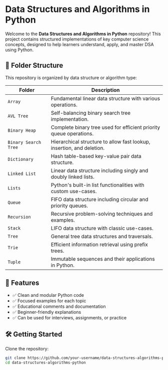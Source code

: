 # Data Structures and Algorithms in Python

Welcome to the **Data Structures and Algorithms in Python** repository! This project contains structured implementations of key computer science concepts, designed to help learners understand, apply, and master DSA using Python.



## 📁 Folder Structure

This repository is organized by data structure or algorithm type:

| Folder | Description |
|--------|-------------|
| `Array` | Fundamental linear data structure with various operations. |
| `AVL Tree` | Self-balancing binary search tree implementation. |
| `Binary Heap` | Complete binary tree used for efficient priority queue operations. |
| `Binary Search Tree` | Hierarchical structure to allow fast lookup, insertion, and deletion. |
| `Dictionary` | Hash table-based key-value pair data structure. |
| `Linked List` | Linear data structure including singly and doubly linked lists. |
| `Lists` | Python's built-in list functionalities with custom use-cases. |
| `Queue` | FIFO data structure including circular and priority queues. |
| `Recursion` | Recursive problem-solving techniques and examples. |
| `Stack` | LIFO data structure with classic use-cases. |
| `Tree` | General tree data structures and traversals. |
| `Trie` | Efficient information retrieval using prefix trees. |
| `Tuple` | Immutable sequences and their applications in Python. |



## 📌 Features

- ✅ Clean and modular Python code
- ✅ Focused examples for each topic
- ✅ Educational comments and documentation
- ✅ Beginner-friendly explanations
- ✅ Can be used for interviews, assignments, or practice



## 🛠️ Getting Started

Clone the repository:

```bash
git clone https://github.com/your-username/data-structures-algorithms-python.git
cd data-structures-algorithms-python
